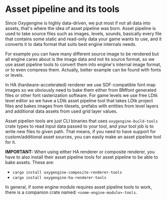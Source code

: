# Asset pipeline and its tools
Since Oxygengine is highly data-driven, we put most if not all data into assets,
that's where the idea of asset pipeline was born. Asset pipeline is used to take
source files such as images, levels, sounds, basically every file that contains
some static and read-only data your game wants to use, and it converts it to data
format that suits best engine internals needs.

For example you can have many different source image to be rendered but all engine
cares about is the image data and not its source format, so we use asset pipeline
tools to convert them into engine's internal image format, or to even compress
them. Actually, better example can be found with fonts or levels.

In HA (hardware-accelerated) renderer we use SDF-compatible font map images so we
obviously need to bake them either from BMfont generated files or other font
rasterization software. For game levels we use free LDtk level editor so we have
a LDtk asset pipeline tool that takes LDtk project files and bakes images from
tilesets, prefabs with entities from level layers and additional data assets from
used grid layer values.

Asset pipelien tools are just CLI binaries that uses `oxygengine-build-tools`
crate types to read input data passed to your tool, and your tool job is to write
new files to given path. That means, if you need to have support for custom/additional
asset sources, you can easily make an asset pipeline tool for it.

**IMPORTANT:**
When using either HA renderer or composite renderer, you have to also install
their asset pipeline tools for asset pipeline to be able to bake assets.
These are:
- `cargo install oxygengine-composite-renderer-tools`
- `cargo install oxygengine-ha-renderer-tools`

In general, if some engine module requires asset pipeline tools to work, there
is a companion crate named: `<some-engine-module>-tools`.
